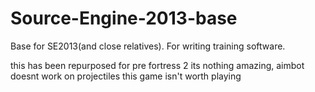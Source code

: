 # Source-Engine-2013-base
Base for SE2013(and close relatives). For writing training software.

this has been repurposed for pre fortress 2
its nothing amazing, aimbot doesnt work on projectiles
this game isn't worth playing